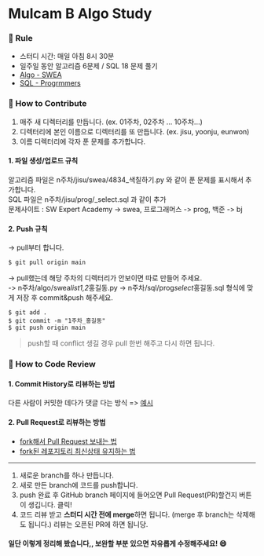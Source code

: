 # Mulcam B Algo Study

### :pencil: Rule

- 스터디 시간: 매일 아침 8시 30분
- 일주일 동안 알고리즘 6문제 / SQL 18 문제 풀기
- [Algo - SWEA](https://swexpertacademy.com/main/learn/course/subjectList.do?courseId=AVuPDN86AAXw5UW6)
- [SQL - Progrmmers](https://programmers.co.kr/learn/challenges)

### :apple: How to Contribute

1. 매주 새 디렉터리를 만듭니다. (ex. 01주차, 02주차 ... 10주차...)
2. 디렉터리에 본인 이름으로 디렉터리를 또 만듭니다. (ex. jisu, yoonju, eunwon)
3. 이름 디렉터리에 각자 푼 문제를 추가합니다.

#### 1. 파일 생성/업로드 규칙

알고리즘 파일은 n주차/jisu/swea/4834_색칠하기.py 와 같이 푼 문제를 표시해서 추가합니다.  
SQL 파일은 n주차/jisu/prog/_select.sql 과 같이 추가  
문제사이트 : SW Expert Academy -> swea, 프로그래머스 -> prog, 백준 -> bj

#### 2. Push 규칙

-> pull부터 합니다.

```
$ git pull origin main
```

-> pull했는데 해당 주차의 디렉터리가 안보이면 따로 만들어 주세요.  
-> n주차/algo/swea*list1,2*홍길동.py
-> n주차/sql/prog*select*홍길동.sql 형식에 맞게 저장 후 commit&push 해주세요.

```
$ git add .
$ git commit -m "1주차_홍길동"
$ git push origin main
```

> push할 때 conflict 생길 경우 pull 한번 해주고 다시 하면 됩니다.

### :banana: How to Code Review

#### 1. Commit History로 리뷰하는 방법

다른 사람이 커밋한 데다가 댓글 다는 방식 =>
[예시](https://github.com/ohgyun/using-github-for-code-reviews/commit/8a85b15805237214aea83a1131f0548b3b69a2d8)

#### 2. Pull Request로 리뷰하는 방법

- [fork해서 Pull Request 보내는 법](https://wayhome25.github.io/git/2017/07/08/git-first-pull-request-story/)
- [fork된 레포지토리 최신상태 유지하는 법](https://jybaek.tistory.com/775)

---

1. 새로운 branch를 하나 만듭니다.
2. 새로 만든 branch에 코드를 push합니다.
3. push 완료 후 GitHub branch 페이지에 들어오면 Pull Request(PR)할건지 버튼이 생깁니다. 클릭!
4. 코드 리뷰 받고 <b>스터디 시간 전에 merge</b>하면 됩니다. (merge 후 branch는 삭제해도 됩니다.)
   리뷰는 오픈된 PR에 하면 됩니당.

#### 일단 이렇게 정리해 봤습니다,, 보완할 부분 있으면 자유롭게 수정해주세요! :smile:
